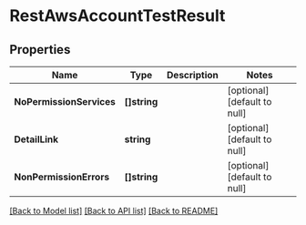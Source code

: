 # RestAwsAccountTestResult

## Properties
Name | Type | Description | Notes
------------ | ------------- | ------------- | -------------
**NoPermissionServices** | **[]string** |  | [optional] [default to null]
**DetailLink** | **string** |  | [optional] [default to null]
**NonPermissionErrors** | **[]string** |  | [optional] [default to null]

[[Back to Model list]](../README.md#documentation-for-models) [[Back to API list]](../README.md#documentation-for-api-endpoints) [[Back to README]](../README.md)


